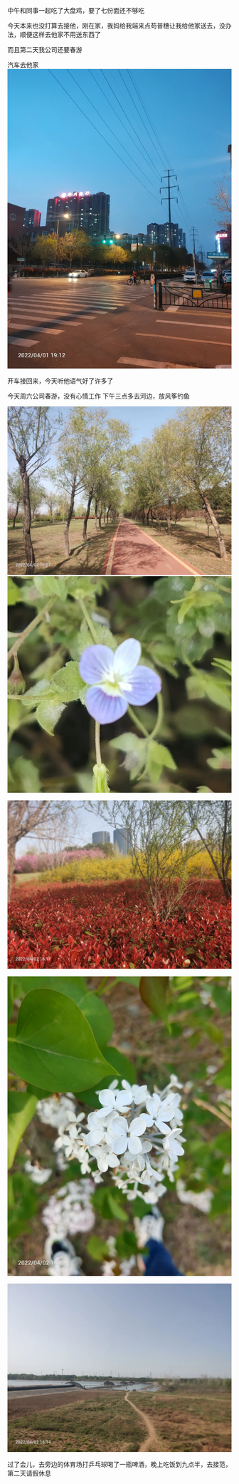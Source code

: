 中午和同事一起吃了大盘鸡，要了七份面还不够吃


今天本来也没打算去接他，刚在家，我妈给我端来点苟普穗让我给他家送去，没办法，顺便这样去他家不用送东西了

而且第二天我公司还要春游

汽车去他家![](../img/6904315-36affbb21eacc54c.jpg)

开车接回来，今天听他语气好了许多了

今天周六公司春游，没有心情工作
下午三点多去河边，放风筝钓鱼

![](../img/6904315-56f633be3b20446c.jpg)
![](../img/6904315-8bdc2f23dc7d0e3d.jpg)

![](../img/6904315-326501b41e8a462d.jpg)

![](../img/6904315-eac3f977c0c21f42.jpg)

![](../img/6904315-47affadc3b0f46b5.jpg)

过了会儿，去旁边的体育场打乒乓球喝了一瓶啤酒，晚上吃饭到九点半，去接范，第二天请假休息
